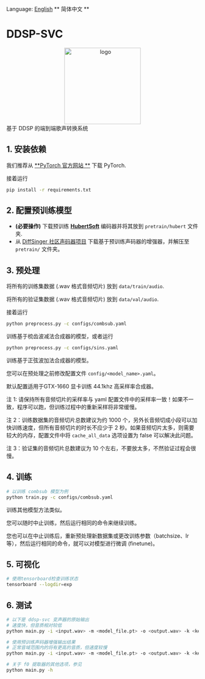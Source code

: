 Language: [English](./README.md) ** 简体中文 **
# DDSP-SVC
<div align="center">
<img src="https://storage.googleapis.com/ddsp/github_images/ddsp_logo.png" width="200px" alt="logo"></img>
</div>
基于 DDSP 的端到端歌声转换系统

## 1. 安装依赖
我们推荐从 [**PyTorch 官方网站 **](https://pytorch.org/) 下载 PyTorch.

接着运行
```bash
pip install -r requirements.txt 
```
## 2. 配置预训练模型
- **(必要操作)** 下载预训练 [**HubertSoft**](https://github.com/bshall/hubert/releases/download/v0.1/hubert-soft-0d54a1f4.pt) 编码器并将其放到 `pretrain/hubert` 文件夹.
-  从 [DiffSinger 社区声码器项目](https://openvpi.github.io/vocoders) 下载基于预训练声码器的增强器，并解压至 `pretrain/` 文件夹。
## 3. 预处理

将所有的训练集数据 (.wav 格式音频切片) 放到 `data/train/audio`.

将所有的验证集数据 (.wav 格式音频切片) 放到 `data/val/audio`.

接着运行
```bash
python preprocess.py -c configs/combsub.yaml
```

训练基于梳齿波减法合成器的模型，或者运行

```bash
python preprocess.py -c configs/sins.yaml
```
训练基于正弦波加法合成器的模型。

您可以在预处理之前修改配置文件 `config/<model_name>.yaml`。

默认配置适用于GTX-1660 显卡训练 44.1khz 高采样率合成器。

注 1: 请保持所有音频切片的采样率与 yaml 配置文件中的采样率一致！如果不一致，程序可以跑，但训练过程中的重新采样将非常缓慢。

注 2：训练数据集的音频切片总数建议为约 1000 个，另外长音频切成小段可以加快训练速度，但所有音频切片的时长不应少于 2 秒。如果音频切片太多，则需要较大的内存，配置文件中将 `cache_all_data` 选项设置为 false 可以解决此问题。

注 3：验证集的音频切片总数建议为 10 个左右，不要放太多，不然验证过程会很慢。

## 4. 训练
```bash
# 以训练 combsub 模型为例 
python train.py -c configs/combsub.yaml
```

训练其他模型方法类似。

您可以随时中止训练，然后运行相同的命令来继续训练。

您也可以在中止训练后，重新预处理新数据集或更改训练参数（batchsize、lr等），然后运行相同的命令，就可以对模型进行微调 (finetune)。
## 5. 可视化
```bash
# 使用tensorboard检查训练状态
tensorboard --logdir=exp
```
## 6. 测试
```bash
# 以下是 ddsp-svc 变声器的原始输出
# 速度快，但音质相对较低
python main.py -i <input.wav> -m <model_file.pt> -o <output.wav> -k <keychange (semitones)>
```
```bash
# 使用预训练声码器增强输出结果
# 正常音域范围内的将有更高的音质，但速度较慢
python main.py -i <input.wav> -m <model_file.pt> -o <output.wav> -k <keychange (semitones)> -e true
```
```bash
# 关于 f0 提取器的其他选项，参见
python main.py -h
```

